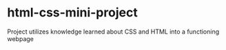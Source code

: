 # html-css-mini-project
Project utilizes knowledge learned about CSS and HTML into a functioning webpage
